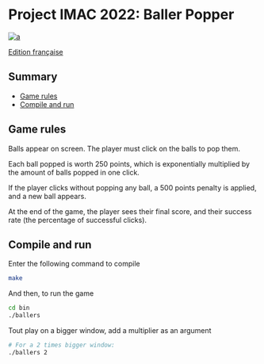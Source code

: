 # Project IMAC 2022: Baller Popper

[![a](https://img.youtube.com/vi/iMXzQP_QsLo/maxresdefault.jpg)](https://youtu.be/iMXzQP_QsLo)

[Edition française](./README.MD)

## Summary

- [Game rules](#game-rules)
- [Compile and run](#compile-and-run)

## Game rules

Balls appear on screen. The player must click on the balls to pop them.

Each ball popped is worth 250 points, which is exponentially multiplied by the amount of balls popped in one click.

If the player clicks without popping any ball, a 500 points penalty is applied, and a new ball appears.

At the end of the game, the player sees their final score, and their success rate (the percentage of successful clicks).

## Compile and run

Enter the following command to compile

```bash
make
```

And then, to run the game

```bash
cd bin
./ballers
```

Tout play on a bigger window, add a multiplier as an argument

```bash
# For a 2 times bigger window:
./ballers 2
```
